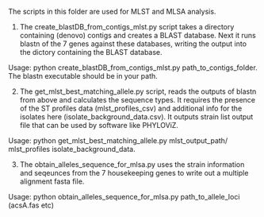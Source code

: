 The scripts in this folder are used for MLST and MLSA analysis.

1. The create_blastDB_from_contigs_mlst.py script takes a directory containing (denovo) contigs and creates a BLAST
   database. Next it runs blastn of the 7 genes against these databases, writing the output into the dictory containing
   the BLAST database.

Usage: python create_blastDB_from_contigs_mlst.py path_to_contigs_folder. The blastn executable should be in your path.

2. The get_mlst_best_matching_allele.py script, reads the outputs of blastn from above and calculates the sequence types.
   It requires the presence of the ST profiles data (mlst_profiles_csv) and additional info for the isolates here
   (isolate_background_data.csv). It outputs strain list output file that can be used by software like PHYLOViZ.

Usage: python get_mlst_best_matching_allele.py mlst_output_path/ mlst_profiles isolate_background_data.

3. The obtain_alleles_sequence_for_mlsa.py uses the strain information and seqeunces from the 7 housekeeping genes to
   write out a multiple alignment fasta file.

Usage: python obtain_alleles_sequence_for_mlsa.py path_to_allele_loci (acsA.fas etc) 
